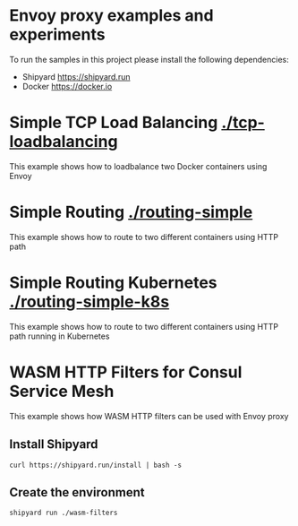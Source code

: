 # Envoy proxy examples and experiments

To run the samples in this project please install the following dependencies:
* Shipyard https://shipyard.run
* Docker https://docker.io

# Simple TCP Load Balancing [./tcp-loadbalancing](./tcp-loadbalancing)
This example shows how to loadbalance two Docker containers using Envoy

# Simple Routing [./routing-simple](./routing-simple)
This example shows how to route to two different containers using HTTP path

# Simple Routing Kubernetes [./routing-simple-k8s](./routing-simple-k8s)
This example shows how to route to two different containers using HTTP path running in Kubernetes

# WASM HTTP Filters for Consul Service Mesh 
This example shows how WASM HTTP filters can be used with Envoy proxy

## Install Shipyard

```
curl https://shipyard.run/install | bash -s
```

## Create the environment

```
shipyard run ./wasm-filters
```